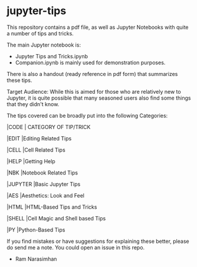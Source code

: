 # jupyter-tips

This repository contains a pdf file, as well as Jupyter Notebooks with quite a number of tips and tricks.

The main Jupyter notebook is:
- Jupyter Tips and Tricks.ipynb
- Companion.ipynb is mainly used for demonstration purposes.

There is also a handout (ready reference in pdf form) that summarizes these tips.

Target Audience: While this is aimed for those who are relatively new to Jupyter, it is quite possible that many seasoned users also find some things that they didn't know.


The tips covered can be broadly put into the following Categories:

|CODE	| CATEGORY OF TIP/TRICK

|EDIT	|Editing Related Tips

|CELL	|Cell Related Tips	

|HELP	|Getting Help

|NBK	|Notebook Related Tips

|JUPYTER	|Basic Jupyter Tips	

|AES	|Aesthetics: Look and Feel

|HTML	|HTML-Based Tips and Tricks

|SHELL	|Cell Magic and Shell based Tips

|PY	    |Python-Based Tips	

If you find mistakes or have suggestions for explaining these better, please do send me a note.
You could open an issue in this repo.

- Ram Narasimhan